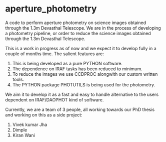 # aperture_photometry
A code to perform aperture photometry on science images obtained through the 1.3m Devasthal Telescope.
We are in the process of developing a photometry pipeline, or order to reduce the science images obtained through the 1.3m Devasthal Telescope.

This is a work in progress as of now and we expect it to develop fully in a couple of months time. The salient features are:

1. This is being developed as a pure PYTHON software.
2. The dependence on IRAF tasks has been reduced to minimum.
3. To reduce the images we use CCDPROC alongwith our custom written tools.
4. The PYTHON package PHOTUTILS is being used for the photometry.

We aim it to develop it as a fast and easy to handle alternative to the users dependent on IRAF/DAOPHOT kind of software.

Currently, we are a team of 3 people, all working towards our PhD thesis and working on this as a side project:

1. Vivek kumar Jha
2. Dimple
3. Kiran Wani
